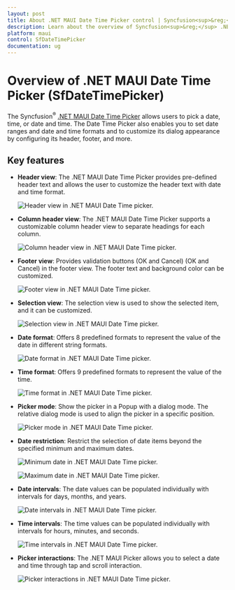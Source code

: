 ```yaml
---
layout: post
title: About .NET MAUI Date Time Picker control | Syncfusion<sup>&reg;</sup>
description: Learn about the overview of Syncfusion<sup>&reg;</sup> .NET MAUI Date Time Picker (SfDateTimePicker) control, its basic features, and its functionalities.
platform: maui
control: SfDateTimePicker
documentation: ug
---
```


# Overview of .NET MAUI Date Time Picker (SfDateTimePicker)

The Syncfusion<sup>&reg;</sup> [.NET MAUI Date Time Picker](https://www.syncfusion.com/maui-controls/maui-datetimepicker) allows users to pick a date, time, or date and time. The Date Time Picker also enables you to set date ranges and date and time formats and to customize its dialog appearance by configuring its header, footer, and more.

## Key features

* **Header view**: The .NET MAUI Date Time Picker provides pre-defined header text and allows the user to customize the header text with date and time format.

   ![Header view in .NET MAUI Date Time picker.](images/overview/maui-date-time-picker-header-view.png)

* **Column header view**: The .NET MAUI Date Time Picker supports a customizable column header view to separate headings for each column.

   ![Column header view in .NET MAUI Date Time picker.](images/overview/maui-date-time-picker-column-header-view.png)

* **Footer view**: Provides validation buttons (OK and Cancel) (OK and Cancel) in the footer view. The footer text and background color can be customized.

   ![Footer view in .NET MAUI Date Time picker.](images/overview/maui-date-time-picker-footer-view.png)

* **Selection view**: The selection view is used to show the selected item, and it can be customized.

   ![Selection view in .NET MAUI Date Time picker.](images/overview/maui-date-time-picker-selection-view.png)

* **Date format**: Offers 8 predefined formats to represent the value of the date in different string formats.

   ![Date format in .NET MAUI Date Time picker.](images/overview/maui-date-time-picker-date-format.png)

* **Time format**: Offers 9 predefined formats to represent the value of the time.

   ![Time format in .NET MAUI Date Time picker.](images/overview/maui-date-time-picker-time-format.png)

* **Picker mode**: Show the picker in a Popup with a dialog mode. The relative dialog mode is used to align the picker in a specific position.

   ![Picker mode in .NET MAUI Date Time picker.](images/overview/maui-date-time-picker-mode.gif)

* **Date restriction**: Restrict the selection of date items beyond the specified minimum and maximum dates.

   ![Minimum date in .NET MAUI Date Time picker.](images/overview/maui-date-time-picker-minimum-date.png)

   ![Maximum date in .NET MAUI Date Time picker.](images/overview/maui-date-time-picker-maximum-date.png)

* **Date intervals**: The date values can be populated individually with intervals for days, months, and years.

   ![Date intervals in .NET MAUI Date Time picker.](images/overview/maui-date-time-picker-date-interval.gif)

* **Time intervals**: The time values can be populated individually with intervals for hours, minutes, and seconds.

   ![Time intervals in .NET MAUI Date Time picker.](images/overview/maui-date-time-picker-time-interval.gif)

* **Picker interactions**: The .NET MAUI Picker allows you to select a date and time through tap and scroll interaction.

   ![Picker interactions in .NET MAUI Date Time picker.](images/overview/maui-date-time-picker-interaction.gif)